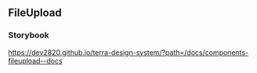 ## FileUpload

### Storybook

https://dev2820.github.io/terra-design-system/?path=/docs/components-fileupload--docs
